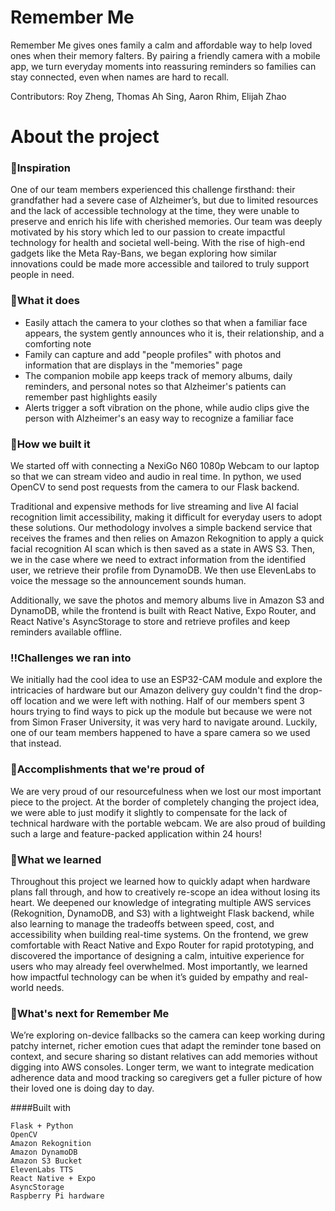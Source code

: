 # Remember Me
Remember Me gives ones family a calm and affordable way to help loved ones when their memory falters. By pairing a friendly camera with a mobile app, we turn everyday moments into reassuring reminders so families can stay connected, even when names are hard to recall.

Contributors: Roy Zheng, Thomas Ah Sing, Aaron Rhim, Elijah Zhao

# About the project
### 🧠Inspiration
One of our team members experienced this challenge firsthand: their grandfather had a severe case of Alzheimer’s, but due to limited resources and the lack of accessible technology at the time, they were unable to preserve and enrich his life with cherished memories. Our team was deeply motivated by his story which led to our passion to create impactful technology for health and societal well-being. With the rise of high-end gadgets like the Meta Ray-Bans, we began exploring how similar innovations could be made more accessible and tailored to truly support people in need.

### 📖What it does
- Easily attach the camera to your clothes so that when a familiar face appears, the system gently announces who it is, their relationship, and a comforting note
- Family can capture and add "people profiles" with photos and information that are displays in the "memories" page
- The companion mobile app keeps track of memory albums, daily reminders, and personal notes so that Alzheimer's patients can remember past highlights easily 
- Alerts trigger a soft vibration on the phone, while audio clips give the person with Alzheimer's an easy way to recognize a familiar face 

### 💪How we built it
We started off with connecting a NexiGo N60 1080p Webcam to our laptop so that we can stream video and audio in real time. In python, we used OpenCV to send post requests from the camera to our Flask backend. 

Traditional and expensive methods for live streaming and live AI facial recognition limit accessibility, making it difficult for everyday users to adopt these solutions. Our methodology involves a simple backend service that receives the frames and then relies on Amazon Rekognition to apply a quick facial recognition AI scan which is then saved as a state in AWS S3. Then, we in the case where we need to extract information from the identified user, we retrieve their profile from DynamoDB. We then use ElevenLabs to voice the message so the announcement sounds human. 

Additionally, we save the photos and memory albums live in Amazon S3 and DynamoDB, while the frontend is built with React Native, Expo Router, and React Native's AsyncStorage to store and retrieve profiles and keep reminders available offline. 

### ‼️Challenges we ran into
We initially had the cool idea to use an ESP32-CAM module and explore the intricacies of hardware but our Amazon delivery guy couldn't find the drop-off location and we were left with nothing. Half of our members spent 3 hours trying to find ways to pick up the module but because we were not from Simon Fraser University, it was very hard to navigate around. Luckily, one of our team members happened to have a spare camera so we used that instead. 

### 🌟Accomplishments that we're proud of
We are very proud of our resourcefulness when we lost our most important piece to the project. At the border of completely changing the project idea, we were able to just modify it slightly to compensate for the lack of technical hardware with the portable webcam. We are also proud of building such a large and feature-packed application within 24 hours!

### 💯What we learned
Throughout this project we learned how to quickly adapt when hardware plans fall through, and how to creatively re-scope an idea without losing its heart. We deepened our knowledge of integrating multiple AWS services (Rekognition, DynamoDB, and S3) with a lightweight Flask backend, while also learning to manage the tradeoffs between speed, cost, and accessibility when building real-time systems. On the frontend, we grew comfortable with React Native and Expo Router for rapid prototyping, and discovered the importance of designing a calm, intuitive experience for users who may already feel overwhelmed. Most importantly, we learned how impactful technology can be when it’s guided by empathy and real-world needs.

### 🚀What's next for Remember Me
We’re exploring on-device fallbacks so the camera can keep working during patchy internet, richer emotion cues that adapt the reminder tone based on context, and secure sharing so distant relatives can add memories without digging into AWS consoles. Longer term, we want to integrate medication adherence data and mood tracking so caregivers get a fuller picture of how their loved one is doing day to day.

####Built with

    Flask + Python
    OpenCV
    Amazon Rekognition
    Amazon DynamoDB
    Amazon S3 Bucket
    ElevenLabs TTS
    React Native + Expo
    AsyncStorage
    Raspberry Pi hardware
